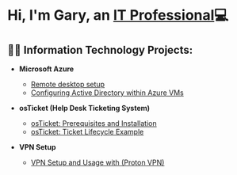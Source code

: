 <h1>Hi, I'm Gary, an <a href="https://www.linkedin.com/feed/?trk=homepage-basic_sign-in-submit">IT Professional</a>💻</h1>

<h2>👨‍💻 Information Technology Projects:</h2>

- <b>Microsoft Azure</b>
  
  - [Remote desktop setup](https://github.com/G-Code6/Remote-desktop)
  - [Configuring Active Directory within Azure VMs](https://github.com/G-Code6/Configuring-Active-Directory.)
 
- <b>osTicket (Help Desk Ticketing System)</b>
  - [osTicket: Prerequisites and Installation](https://github.com/G-Code6/osTicket-Help-Desk-Ticketing-System/blob/main/README.md)
  - [osTicket: Ticket Lifecycle Example](https://github.com/G-Code6/osTicket-Ticket-Creation-and-Lifecycle/blob/main/README.md)

- <b>VPN Setup </b>
  - [VPN Setup and Usage with (Proton VPN)](https://github.com/G-Code6/VPN-Setup-and-Usage-with-Proton-VPN/blob/main/README.md)

